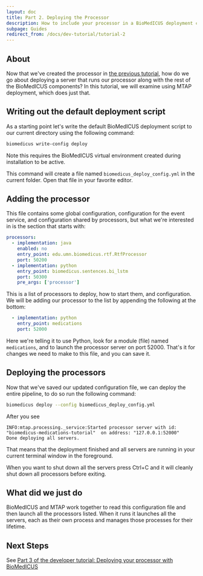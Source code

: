 ```yaml
---
layout: doc
title: Part 2. Deploying the Processor
description: How to include your processor in a BioMedICUS deployment configuration.
subpage: Guides
redirect_from: /docs/dev-tutorial/tutorial-2
---
```


## About
Now that we've created the processor in [the previous tutorial](tutorial-1), how do we go about deploying a server that runs our processor along with the rest of the BioMedICUS components? In this tutorial, we will examine using MTAP deployment, which does just that.

## Writing out the default deployment script

As a starting point let's write the default BioMedICUS deployment script to our current directory using the following command:

```bash
biomedicus write-config deploy
```

<div class="alert alert-warning">
Note this requires the BioMedICUS virtual environment created during installation to be active.
</div>

This command will create a file named ``biomedicus_deploy_config.yml`` in the current folder. Open that file in your favorite editor.


## Adding the processor

This file contains some global configuration, configuration for the event service, and configuration shared by processors, but what we're interested in is the section that starts with:

```yaml
processors:
  - implementation: java
    enabled: no
    entry_point: edu.umn.biomedicus.rtf.RtfProcessor
    port: 50200
  - implementation: python
    entry_point: biomedicus.sentences.bi_lstm
    port: 50300
    pre_args: ['processor']
```

This is a list of processors to deploy, how to start them, and configuration. We will be adding our processor to the list by appending the following at the bottom:

```yaml
  - implementation: python
    entry_point: medications
    port: 52000
```

Here we're telling it to use Python, look for a module (file) named ``medications``, and to launch the processor server on port 52000. That's it for changes we need to make to this file, and you can save it.

## Deploying the processors

Now that we've saved our updated configuration file, we can deploy the entire pipeline, to do so run the following command:

```bash
biomedicus deploy --config biomedicus_deploy_config.yml
```

After you see

```
INFO:mtap.processing._service:Started processor server with id: "biomedicus-medications-tutorial"  on address: "127.0.0.1:52000"
Done deploying all servers.
```

That means that the deployment finished and all servers are running in your current terminal window in the foreground.

<div class='alert alert-info' role='alert'>
When you want to shut down all the servers press Ctrl+C and it will cleanly shut down all processors before exiting.
</div>

## What did we just do

BioMedICUS and MTAP work together to read this configuration file and then launch all the processors listed. When it runs it launches all the servers, each as their own process and manages those processes for their lifetime.

## Next Steps

See [Part 3 of the developer tutorial: Deploying your processor with BioMedICUS](tutorial-3)
